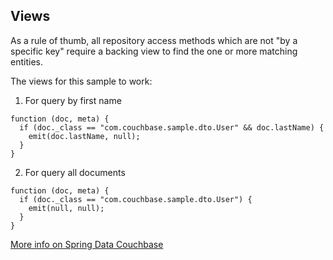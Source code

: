## Views
As a rule of thumb, all repository access methods which are not "by a specific key" require a backing view to find the one or more matching entities. 

The views for this sample to work:

1. For query by first name
```
function (doc, meta) {
  if (doc._class == "com.couchbase.sample.dto.User" && doc.lastName) {
    emit(doc.lastName, null);
  }
}
```
2. For query all documents
```
function (doc, meta) {
  if (doc._class == "com.couchbase.sample.dto.User") {
    emit(null, null);
  }
}
```

[More info on Spring Data Couchbase](http://docs.spring.io/autorepo/docs/spring-data-couchbase/1.3.1.RELEASE/reference/html)
